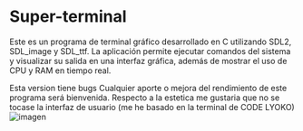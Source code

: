 # Super-terminal
Este es un programa de terminal gráfico desarrollado en C utilizando SDL2, SDL_image y SDL_ttf. La aplicación permite ejecutar comandos del sistema y visualizar su salida en una interfaz gráfica, además de mostrar el uso de CPU y RAM en tiempo real.

Esta version tiene bugs Cualquier aporte o mejora del rendimiento de este programa será bienvenida.
Respecto a la estetica me gustaria que no se tocase la interfaz de usuario (me he basado en la terminal de CODE LYOKO)
![imagen](https://github.com/user-attachments/assets/33ece103-ad4d-4d1d-a369-5b9d3a21fc0a)



